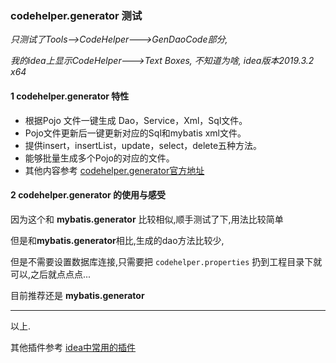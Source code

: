 ### codehelper.generator 测试

*只测试了Tools-->CodeHelper--->GenDaoCode部分,*

*我的idea上显示CodeHelper--->Text Boxes, 不知道为啥, idea版本2019.3.2 x64*

#### 1  codehelper.generator 特性

-   根据Pojo 文件一键生成 Dao，Service，Xml，Sql文件。
-   Pojo文件更新后一键更新对应的Sql和mybatis xml文件。
-   提供insert，insertList，update，select，delete五种方法。
-   能够批量生成多个Pojo的对应的文件。
-   其他内容参考 [codehelper.generator官方地址]( https://github.com/zhengjunbase/codehelper.generator) 

#### 2  codehelper.generator 的使用与感受

因为这个和 **mybatis.generator** 比较相似,顺手测试了下,用法比较简单

但是和**mybatis.generator**相比,生成的dao方法比较少,

但是不需要设置数据库连接,只需要把  `codehelper.properties` 扔到工程目录下就可以,之后就点点点...

目前推荐还是 **mybatis.generator**

------

以上.

其他插件参考 [idea中常用的插件](https://blog.csdn.net/u010158540/article/details/79800758?utm_source=blogxgwz0)
